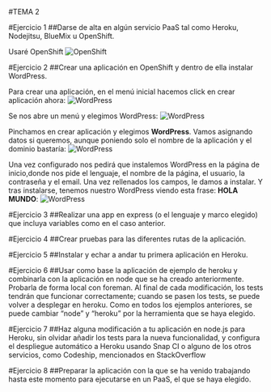 #TEMA 2

#Ejercicio 1
##Darse de alta en algún servicio PaaS tal como Heroku, Nodejitsu, BlueMix u OpenShift.

Usaré OpenShift
![OpenShift](https://i.gyazo.com/fa0a1ccd9cfef2e1519fe3221372e388.png)


#Ejercicio 2
##Crear una aplicación en OpenShift y dentro de ella instalar WordPress.

Para crear una aplicación, en el menú inicial hacemos click en crear aplicación ahora:
![WordPress](https://i.gyazo.com/95d07fded5eae3fdf886f6a7e948cbe8.png)

Se nos abre un menú y elegimos WordPress:
![WordPress](https://i.gyazo.com/8c08b1eb5308905277ea4bec7402166c.png)

Pinchamos en crear aplicación y elegimos **WordPress**. Vamos asignando datos si queremos, aunque poniendo solo el nombre de la aplicación y el dominio bastaría:
![WordPress](https://i.gyazo.com/768ee6f740d2aa3fb0b65d0bbda80365.png)

Una vez configurado nos pedirá que instalemos WordPress en la página de inicio,donde nos pide el lenguaje, el nombre de la página, el usuario, la contraseña y el email.
Una vez rellenados los campos, le damos a instalar.
Y tras instalarse, tenemos nuestro WordPress viendo esta frase: **HOLA MUNDO**:
![WordPress](https://i.gyazo.com/3e9d3523af91f59fe4186f12b0efc845.png)


#Ejercicio 3
##Realizar una app en express (o el lenguaje y marco elegido) que incluya variables como en el caso anterior.


#Ejercicio 4
##Crear pruebas para las diferentes rutas de la aplicación.


#Ejercicio 5
##Instalar y echar a andar tu primera aplicación en Heroku.


#Ejercicio 6
##Usar como base la aplicación de ejemplo de heroku y combinarla con la aplicación en node que se ha creado anteriormente. Probarla de forma local con foreman. Al final de cada modificación, los tests tendrán que funcionar correctamente; cuando se pasen los tests, se puede volver a desplegar en heroku. Como en todos los ejemplos anteriores, se puede cambiar “node” y “heroku” por la herramienta que se haya elegido.


#Ejercicio 7
##Haz alguna modificación a tu aplicación en node.js para Heroku, sin olvidar añadir los tests para la nueva funcionalidad, y configura el despliegue automático a Heroku usando Snap CI o alguno de los otros servicios, como Codeship, mencionados en StackOverflow


#Ejercicio 8
##Preparar la aplicación con la que se ha venido trabajando hasta este momento para ejecutarse en un PaaS, el que se haya elegido.

